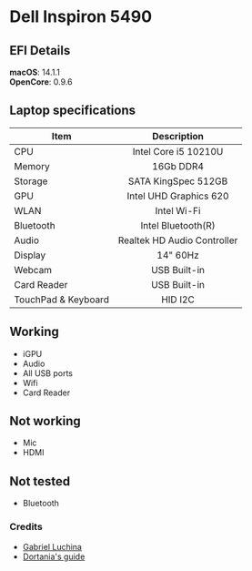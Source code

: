 # Dell Inspiron 5490

## EFI Details
**macOS**: 14.1.1
<br>
**OpenCore**: 0.9.6


## Laptop specifications
|Item|Description|
|-|:-------:|
|CPU|Intel Core i5 10210U|
|Memory|16Gb DDR4|
|Storage|SATA KingSpec 512GB|
|GPU|Intel UHD Graphics 620|
|WLAN|Intel Wi-Fi|
|Bluetooth|Intel Bluetooth(R)|
|Audio|Realtek HD Audio Controller|
|Display|14" 60Hz|
|Webcam|USB Built-in|
|Card Reader|USB Built-in|
|TouchPad & Keyboard|HID I2C|

## Working
- iGPU
- Audio 
- All USB ports
- Wifi
- Card Reader

## Not working
- Mic
- HDMI

## Not tested
- Bluetooth


### Credits
- [Gabriel Luchina](https://github.com/luchina-gabriel/)
- [Dortania's guide](https://dortania.github.io/OpenCore-Install-Guide/)
